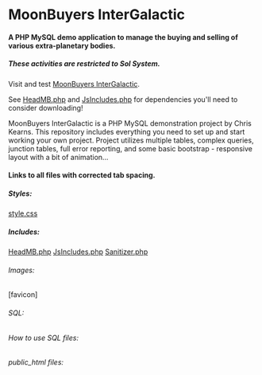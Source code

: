 # MoonBuyers InterGalactic

#### A PHP MySQL demo application to manage the buying and selling of various extra-planetary bodies.

##### These activities are restricted to Sol System.

Visit and test [MoonBuyers InterGalactic](https://christopherKearns.com/MB/IndexMB.php/).

See [HeadMB.php](/includes/HeadMB.php) and [JsIncludes.php](/includes/JsIncludes.php) for dependencies you'll need to consider downloading!

MoonBuyers InterGalactic is a PHP MySQL demonstration project by Chris Kearns. This repository includes everything you need to set up and start working your own project. Project utilizes multiple tables, complex queries, junction tables, full error reporting, and some basic bootstrap - responsive layout with a bit of animation...

#### Links to all files with corrected tab spacing.

##### Styles:
[style.css](/css/style.css?ts=4)

##### Includes:
[HeadMB.php](/includes/HeadMB.php?ts=4)
[JsIncludes.php](/includes/JsIncludes.php?ts=4)
[Sanitizer.php](/includes/Sanitizer.php?ts=4)

###### Images:
[favicon]


###### SQL:


###### How to use SQL files:



###### public_html files:

